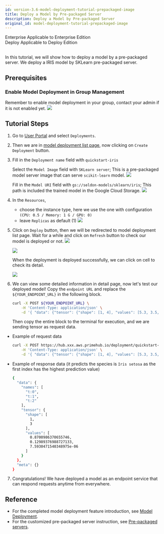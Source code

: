 ```yaml
---
id: version-3.6-model-deployment-tutorial-prepackaged-image
title: Deploy a Model by Pre-packaged Server
description: Deploy a Model by Pre-packaged Server
original_id: model-deployment-tutorial-prepackaged-image
---
```


<div class="label-sect">
  <div class="ee-only tooltip">Enterprise
    <span class="tooltiptext">Applicable to Enterprise Edition</span>
  </div>
  <div class="deploy-only tooltip">Deploy
    <span class="tooltiptext">Applicable to Deploy Edition</span>
  </div>
</div>
<br>

In this tutorial, we will show how to deploy a model by a pre-packaged server. We deploy a IRIS model by SKLearn pre-packaged server.

## Prerequisites

### Enable Model Deployment in Group Management

Remember to enable model deployment in your group, contact your admin if it is not enabled yet.
![](assets/mdeploy_enable.png)

## Tutorial Steps

1. Go to [User Portal](quickstart/login-portal-user) and select `Deployments`.
2. Then we are in [model deployment list page](model-deployment-feature#list), now clicking on `Create Deployment` button.
3. Fill in the `Deployment name` field with `quickstart-iris`

   Select the `Model Image` field with `SKLearn server`; This is a pre-packaged model server image that can serve `scikit-learn` model.
   ![](assets/mdeploy_create_model_image_suggestion.png)

   Fill in the `Model URI` field with `gs://seldon-models/sklearn/iris`; This path is included the trained model in the Google Cloud Storage.
   ![](assets/mdeploy_quickstart_deploydetail_1.png)
   
4. In the `Resources`,
    - choose the instance type, here we use the one with configuration `(CPU: 0.5 / Memory: 1 G / GPU: 0)`
    - leave `Replicas` as default (1)
    ![](assets/mdeploy_quickstart_deployresource.png)
5. Click on `Deploy` button, then we will be redirected to model deployment list page. Wait for a while and click on `Refresh` button to check our model is deployed or not.
    ![](assets/mdeploy_quickstart_deploying_iris.png)
    
    ![](assets/mdeploy_quickstart_deployed_iris.png)

    When the deployment is deployed successfully, we can click on cell to check its detail.
    
    ![](assets/mdeploy_quickstart_detailpage_1.png)

6. We can view some detailed information in detail page, now let's test our deployed model! Copy the `endpoint URL` and replace the `${YOUR_ENDPOINT_URL}` in the following block.
    ```bash
    curl -X POST ${YOUR_ENDPOINT_URL} \
        -H 'Content-Type: application/json' \
        -d '{ "data": {"tensor": {"shape": [1, 4], "values": [5.3, 3.5, 1.4, 0.2]}} }'
    ```
    Then copy the entire block to the terminal for execution, and we are sending tensor as request data.

  - Example of request data
      ```bash
      curl -X POST https://hub.xxx.aws.primehub.io/deployment/quickstart-iris-xxx/api/v1.0/predictions \
          -H 'Content-Type: application/json' \
          -d '{ "data": {"tensor": {"shape": [1, 4], "values": [5.3, 3.5, 1.4, 0.2]}} }'
      ```
  - Example of response data (it predicts the species is `Iris setosa` as the first index has the highest prediction value)
      ```bash
      {
        "data": {
          "names": [
            "t:0",
            "t:1",
            "t:2"
          ],
          "tensor": {
            "shape": [
              1,
              3
            ],
            "values": [
              0.8700986370655746,
              0.12989376988727133,
              7.5930471540348975e-06
            ]
          }
        },
        "meta": {}
      }
      ```
7. Congratulations! We have deployed a model as an endpoint service that can respond requests anytime from everywhere.

## Reference

- For the completed model deployment feature introduction, see [Model Deployment](model-deployment-feature).
- For the customized pre-packaged server instruction, see [Pre-packaged servers](model-deployment-prepackaged-server-intro).
